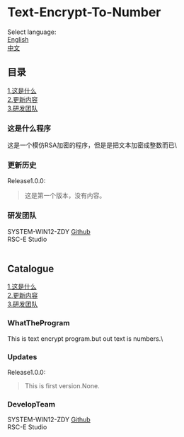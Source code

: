 # Text-Encrypt-To-Number
Select language:\
[English](#Catalogue)\
[中文](#目录)


## 目录
[1.这是什么](#这是什么程序)\
[2.更新内容](#更新历史)\
[3.研发团队](#研发团队)


### 这是什么程序 
这是一个模仿RSA加密的程序，但是是把文本加密成整数而已\

### 更新历史 
Release1.0.0:
>这是第一个版本，没有内容。

### 研发团队 
SYSTEM-WIN12-ZDY [Github](https://www.github.com/SYSTEM-WIN12-ZDY)\
RSC-E Studio
<br><br>
## Catalogue
[1.这是什么](#WhatTheProgram)\
[2.更新内容](#Updates)\
[3.研发团队](#DevelopTeam)


### WhatTheProgram
This is text encrypt program.but out text is numbers.\

### Updates 
Release1.0.0:
>This is first version.None.

### DevelopTeam 
SYSTEM-WIN12-ZDY [Github](https://www.github.com/SYSTEM-WIN12-ZDY)\
RSC-E Studio


